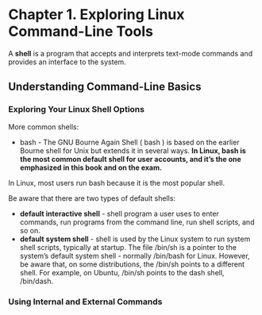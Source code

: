 # Chapter 1. Exploring Linux Command-Line Tools

A **shell** is a program that accepts and interprets text-mode commands and provides an interface to the system.

## Understanding Command-Line Basics

### Exploring Your Linux Shell Options

More common shells:
* bash - The GNU Bourne Again Shell ( bash ) is based on the earlier Bourne shell for Unix but extends it in several ways. **In Linux, bash is the most common default shell for user accounts, and it’s the one emphasized in this book and on the exam.**

In Linux, most users run bash because it is the most popular shell.

Be aware that there are two types of default shells: 
* **default interactive shell** - shell program a user uses to enter commands, run programs from the command line, run shell scripts, and so on. 
* **default system shell** - shell is used by the Linux system to run system shell scripts, typically at startup.
The file /bin/sh is a pointer to the system’s default system shell - normally /bin/bash for Linux. However, be aware that, on some distributions, the /bin/sh points to a different shell. For example, on Ubuntu, /bin/sh points to the dash shell, /bin/dash.

### Using Internal and External Commands







